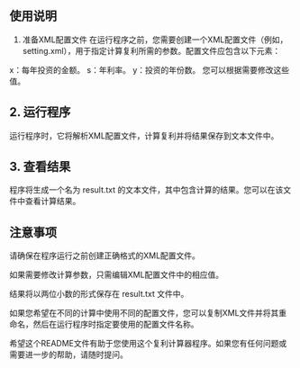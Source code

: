 ## 使用说明
1. 准备XML配置文件
在运行程序之前，您需要创建一个XML配置文件（例如，setting.xml），用于指定计算复利所需的参数。配置文件应包含以下元素：

  x：每年投资的金额。
  s：年利率。
  y：投资的年份数。
  您可以根据需要修改这些值。

## 2. 运行程序
运行程序时，它将解析XML配置文件，计算复利并将结果保存到文本文件中。

## 3. 查看结果
程序将生成一个名为 result.txt 的文本文件，其中包含计算的结果。您可以在该文件中查看计算结果。

## 注意事项
请确保在程序运行之前创建正确格式的XML配置文件。

如果需要修改计算参数，只需编辑XML配置文件中的相应值。

结果将以两位小数的形式保存在 result.txt 文件中。

如果您希望在不同的计算中使用不同的配置文件，您可以复制XML文件并将其重命名，然后在运行程序时指定要使用的配置文件名称。

希望这个README文件有助于您使用这个复利计算器程序。如果您有任何问题或需要进一步的帮助，请随时提问。




